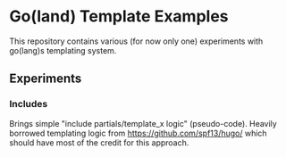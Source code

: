 Go(land) Template Examples
=================

This repository contains various (for now only one) experiments with go(lang)s templating system.

Experiments
-----------

### Includes
Brings simple "include partials/template_x logic" (pseudo-code). Heavily borrowed templating logic from https://github.com/spf13/hugo/ which should have most of the credit for this approach.
